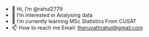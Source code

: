 - 👋 Hi, I’m @rahul2779
- 👀 I’m interested in Analysing data
- 🌱 I’m currently learning MSc Statistics From CUSAT
- 📫 How to reach me Email: theruvathrahul@gmail.com

<!---
rahul2779/rahul2779 is a ✨ special ✨ repository because its `README.md` (this file) appears on your GitHub profile.
You can click the Preview link to take a look at your changes.
--->
